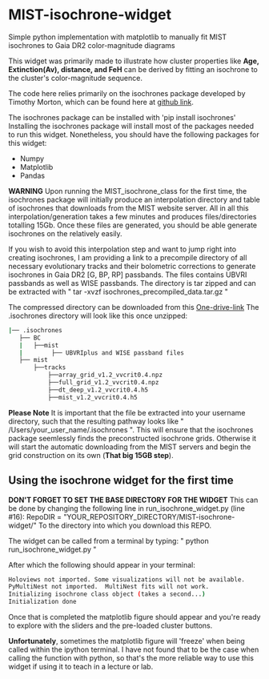 # MIST-isochrone-widget
Simple python implementation with matplotlib to manually fit MIST isochrones to Gaia DR2 color-magnitude diagrams

This widget was primarily made to illustrate how cluster properties like **Age, Extinction(Av), distance, and FeH** can be derived by fitting an isochrone to the cluster's color-magnitude sequence.

The code here relies primarily on the isochrones package developed by Timothy Morton, which can be found here at [github link](https://github.com/timothydmorton/isochrones).

The isochrones package can be installed with 'pip install isochrones'
Installing the isochrones package will install most of the packages needed to run this widget. Nonetheless, you should have the following packages for this widget:

- Numpy
- Matplotlib
- Pandas

**WARNING** Upon running the MIST_isochrone_class for the first time, the isochrones package will initially produce an interpolation directory and table of isochrones that downloads from the MIST website server. All in all this interpolation/generation takes a few minutes and produces files/directories totalling 15Gb. 
Once these files are generated, you should be able generate isochrones on the relatively easily.

If you wish to avoid this interpolation step and want to jump right into creating isochrones, I am providing a link to a precompile directory of all necessary evolutionary tracks and their bolometric corrections to generate isochrones in Gaia DR2 [G, BP, RP] passbands. The files contains UBVRI passbands as well as WISE passbands. The directory is tar zipped and can be extracted with
    " tar -xvzf isochrones_precompiled_data.tar.gz " 
    
The compressed directory can be downloaded from this [One-drive-link](https://tinyurl.com/mby99638)
The .isochrones directory will look like this once unzipped:
```bash
|── .isochrones
   ├── BC
   |   ├──mist
   |        ├── UBVRIplus and WISE passband files
   ├── mist
       ├──tracks
           ├──array_grid_v1.2_vvcrit0.4.npz
           ├──full_grid_v1.2_vvcrit0.4.npz
           ├──dt_deep_v1.2_vvcrit0.4.h5
           ├──mist_v1.2_vvcrit0.4.h5
```

**Please Note** It is important that the file be extracted into your username directory, such that the resulting pathway looks like " /Users/your_user_name/.isochrones ". This will ensure that the isochrones package seemlessly finds the preconstructed isochrone grids. Otherwise it will start the automatic downloading from the MIST servers and begin the grid construction on its own (**That big 15GB step**). 


## Using the isochrone widget for the first time
**DON'T FORGET TO SET THE BASE DIRECTORY FOR THE WIDGET**
This can be done by changing the following line in run_isochrone_widget.py (line #16):
    RepoDIR = "YOUR_REPOSITORY_DIRECTORY/MIST-isochrone-widget/"
To the directory into which you download this REPO.


The widget can be called from a terminal by typing: 
        " python run_isochrone_widget.py "
        
After which the following should appear in your terminal:
```bash
Holoviews not imported. Some visualizations will not be available.
PyMultiNest not imported.  MultiNest fits will not work.
Initializing isochrone class object (takes a second...)
Initialization done
```
Once that is completed the matplotlib figure should appear and you're ready to explore with the sliders and the pre-loaded cluster buttons.

**Unfortunately**, sometimes the matplotlib figure will 'freeze' when being called within the ipython terminal. I have not found that to be the case when calling the function with python, so that's the more reliable way to use this widget if using it to teach in a lecture or lab.
        
        


